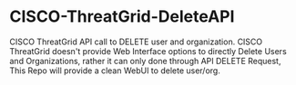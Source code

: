# CISCO-ThreatGrid-DeleteAPI
CISCO ThreatGrid API call to DELETE user and organization. CISCO ThreatGrid doesn't provide Web Interface options to directly Delete Users and Organizations, rather it can only done through API DELETE Request, This Repo will provide a clean WebUI to delete user/org.
